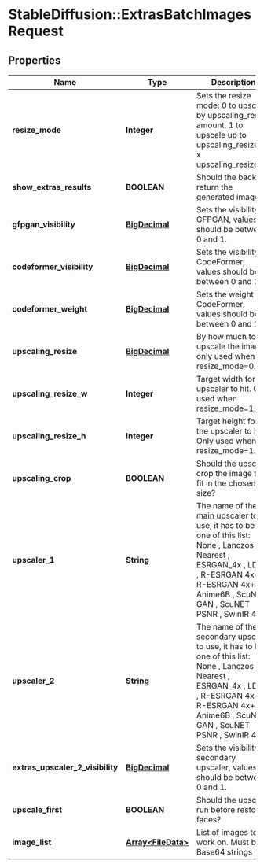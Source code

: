 # StableDiffusion::ExtrasBatchImagesRequest

## Properties
Name | Type | Description | Notes
------------ | ------------- | ------------- | -------------
**resize_mode** | **Integer** | Sets the resize mode: 0 to upscale by upscaling_resize amount, 1 to upscale up to upscaling_resize_h x upscaling_resize_w. | [optional] [default to RESIZE_MODE.0]
**show_extras_results** | **BOOLEAN** | Should the backend return the generated image? | [optional] [default to true]
**gfpgan_visibility** | [**BigDecimal**](BigDecimal.md) | Sets the visibility of GFPGAN, values should be between 0 and 1. | [optional] [default to 0]
**codeformer_visibility** | [**BigDecimal**](BigDecimal.md) | Sets the visibility of CodeFormer, values should be between 0 and 1. | [optional] [default to 0]
**codeformer_weight** | [**BigDecimal**](BigDecimal.md) | Sets the weight of CodeFormer, values should be between 0 and 1. | [optional] [default to 0]
**upscaling_resize** | [**BigDecimal**](BigDecimal.md) | By how much to upscale the image, only used when resize_mode&#x3D;0. | [optional] [default to 2]
**upscaling_resize_w** | **Integer** | Target width for the upscaler to hit. Only used when resize_mode&#x3D;1. | [optional] [default to 512]
**upscaling_resize_h** | **Integer** | Target height for the upscaler to hit. Only used when resize_mode&#x3D;1. | [optional] [default to 512]
**upscaling_crop** | **BOOLEAN** | Should the upscaler crop the image to fit in the chosen size? | [optional] [default to true]
**upscaler_1** | **String** | The name of the main upscaler to use, it has to be one of this list: None , Lanczos , Nearest , ESRGAN_4x , LDSR , R-ESRGAN 4x+ , R-ESRGAN 4x+ Anime6B , ScuNET GAN , ScuNET PSNR , SwinIR 4x | [optional] [default to &#x27;None&#x27;]
**upscaler_2** | **String** | The name of the secondary upscaler to use, it has to be one of this list: None , Lanczos , Nearest , ESRGAN_4x , LDSR , R-ESRGAN 4x+ , R-ESRGAN 4x+ Anime6B , ScuNET GAN , ScuNET PSNR , SwinIR 4x | [optional] [default to &#x27;None&#x27;]
**extras_upscaler_2_visibility** | [**BigDecimal**](BigDecimal.md) | Sets the visibility of secondary upscaler, values should be between 0 and 1. | [optional] [default to 0]
**upscale_first** | **BOOLEAN** | Should the upscaler run before restoring faces? | [optional] [default to false]
**image_list** | [**Array&lt;FileData&gt;**](FileData.md) | List of images to work on. Must be Base64 strings | 

